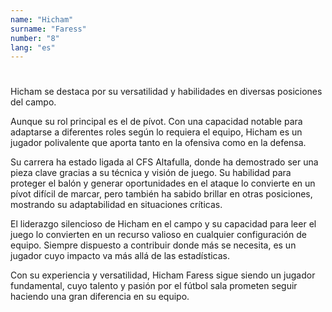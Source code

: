 ```yaml
---
name: "Hicham"
surname: "Faress"
number: "8"
lang: "es"
---
```


#

Hicham se destaca por su versatilidad y habilidades en diversas posiciones del campo.

Aunque su rol principal es el de pívot. Con una capacidad notable para adaptarse a diferentes roles según lo requiera el equipo, Hicham es un jugador polivalente que aporta tanto en la ofensiva como en la defensa.

Su carrera ha estado ligada al CFS Altafulla, donde ha demostrado ser una pieza clave gracias a su técnica y visión de juego. Su habilidad para proteger el balón y generar oportunidades en el ataque lo convierte en un pívot difícil de marcar, pero también ha sabido brillar en otras posiciones, mostrando su adaptabilidad en situaciones críticas.

El liderazgo silencioso de Hicham en el campo y su capacidad para leer el juego lo convierten en un recurso valioso en cualquier configuración de equipo. Siempre dispuesto a contribuir donde más se necesita, es un jugador cuyo impacto va más allá de las estadísticas.

Con su experiencia y versatilidad, Hicham Faress sigue siendo un jugador fundamental, cuyo talento y pasión por el fútbol sala prometen seguir haciendo una gran diferencia en su equipo.
